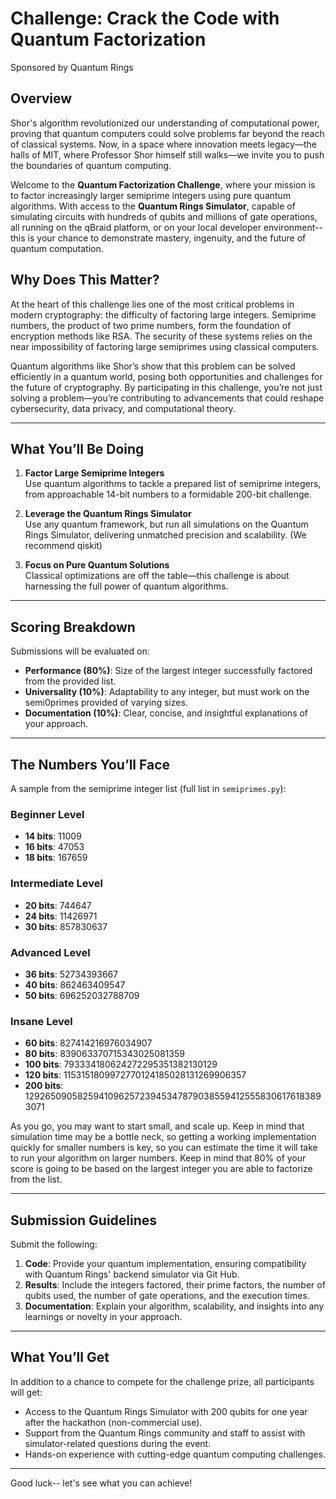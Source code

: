 # Challenge: Crack the Code with Quantum Factorization

Sponsored by Quantum Rings

## Overview

Shor's algorithm revolutionized our understanding of computational power, proving that quantum computers could solve problems far beyond the reach of classical systems. Now, in a space where innovation meets legacy—the halls of MIT, where Professor Shor himself still walks—we invite you to push the boundaries of quantum computing.

Welcome to the **Quantum Factorization Challenge**, where your mission is to factor increasingly larger semiprime integers using pure quantum algorithms. With access to the **Quantum Rings Simulator**, capable of simulating circuits with hundreds of qubits and millions of gate operations, all running on the qBraid platform, or on your local developer environment-- this is your chance to demonstrate mastery, ingenuity, and the future of quantum computation.


## Why Does This Matter?

At the heart of this challenge lies one of the most critical problems in modern cryptography: the difficulty of factoring large integers. Semiprime numbers, the product of two prime numbers, form the foundation of encryption methods like RSA. The security of these systems relies on the near impossibility of factoring large semiprimes using classical computers.

Quantum algorithms like Shor’s show that this problem can be solved efficiently in a quantum world, posing both opportunities and challenges for the future of cryptography. By participating in this challenge, you’re not just solving a problem—you’re contributing to advancements that could reshape cybersecurity, data privacy, and computational theory.

---

## What You’ll Be Doing

1. **Factor Large Semiprime Integers**  
   Use quantum algorithms to tackle a prepared list of semiprime integers, from approachable 14-bit numbers to a formidable 200-bit challenge.

2. **Leverage the Quantum Rings Simulator**  
   Use any quantum framework, but run all simulations on the Quantum Rings Simulator, delivering unmatched precision and scalability. (We recommend qiskit)

3. **Focus on Pure Quantum Solutions**  
  Classical optimizations are off the table—this challenge is about harnessing the full power of quantum algorithms.

---

## Scoring Breakdown

Submissions will be evaluated on:

- **Performance (80%)**: Size of the largest integer successfully factored from the provided list.
- **Universality (10%)**: Adaptability to any integer, but must work on the semi0primes provided of varying sizes.
- **Documentation (10%)**: Clear, concise, and insightful explanations of your approach.

---

## The Numbers You’ll Face

A sample from the semiprime integer list (full list in `semiprimes.py`):

### Beginner Level
- **14 bits**: 11009  
- **16 bits**: 47053  
- **18 bits**: 167659  

### Intermediate Level
- **20 bits**: 744647  
- **24 bits**: 11426971  
- **30 bits**: 857830637  

### Advanced Level
- **36 bits**: 52734393667  
- **40 bits**: 862463409547  
- **50 bits**: 696252032788709  

### Insane Level
- **60 bits**: 827414216976034907  
- **80 bits**: 839063370715343025081359  
- **100 bits**: 793334180624272295351382130129  
- **120 bits**: 1153151809972770124185028131269906357  
- **200 bits**: 1292650905825941096257239453478790385594125558306176183893071  

As you go, you may want to start small, and scale up.  Keep in mind that simulation time may be a bottle neck, so getting a working implementation quickly for smaller numbers is key, so you can estimate the time it will take to run your algorithm on larger numbers.  Keep in mind that 80% of your score is going to be based on the largest integer you are able to factorize from the list.

---

## Submission Guidelines

Submit the following:

1. **Code**: Provide your quantum implementation, ensuring compatibility with Quantum Rings' backend simulator via Git Hub. 
2. **Results**: Include the integers factored, their prime factors, the number of qubits used, the number of gate operations, and the execution times.
3. **Documentation**: Explain your algorithm, scalability, and insights into any learnings or novelty in your approach.

---

## What You’ll Get

In addition to a chance to compete for the challenge prize, all participants will get:

- Access to the Quantum Rings Simulator with 200 qubits for one year after the hackathon (non-commercial use).
- Support from the Quantum Rings community and staff to assist with simulator-related questions during the event.
- Hands-on experience with cutting-edge quantum computing challenges.

---

Good luck-- let's see what you can achieve!